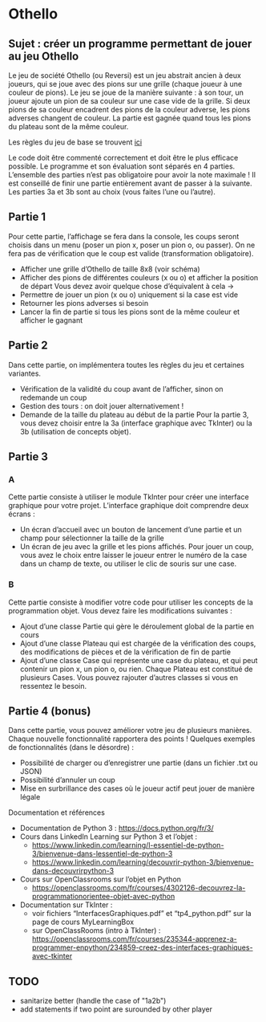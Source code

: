 # Othello

## Sujet : créer un programme permettant de jouer au jeu Othello

Le jeu de société Othello (ou Reversi) est un jeu abstrait ancien à deux joueurs, qui se joue avec des
pions sur une grille (chaque joueur à une couleur de pions).
Le jeu se joue de la manière suivante : à son tour, un joueur ajoute un pion de sa couleur sur une
case vide de la grille. Si deux pions de sa couleur encadrent des pions de la couleur adverse, les pions
adverses changent de couleur. La partie est gagnée quand tous les pions du plateau sont de la même
couleur.

Les règles du jeu de base se trouvent [ici](http://www.ffothello.org/othello/regles-du-jeu/)

Le code doit être commenté correctement et doit être le plus efficace possible.
Le programme et son évaluation sont séparés en 4 parties. L’ensemble des parties n’est pas
obligatoire pour avoir la note maximale !
Il est conseillé de finir une partie entièrement avant de passer à la suivante. Les parties 3a et 3b sont
au choix (vous faites l’une ou l’autre).

## Partie 1
Pour cette partie, l’affichage se fera dans la console, les coups seront choisis dans un menu (poser
un pion x, poser un pion o, ou passer). On ne fera pas de vérification que le coup est valide
(transformation obligatoire).
- Afficher une grille d’Othello de taille 8x8 (voir schéma)
- Afficher des pions de différentes couleurs (x ou o) et afficher la position de départ
Vous devez avoir quelque chose d’équivalent à cela ->
- Permettre de jouer un pion (x ou o) uniquement si la case est vide
- Retourner les pions adverses si besoin
- Lancer la fin de partie si tous les pions sont de la même
couleur et afficher le gagnant

## Partie 2

Dans cette partie, on implémentera toutes les règles du jeu et certaines variantes.
- Vérification de la validité du coup avant de l’afficher, sinon on redemande un coup
- Gestion des tours : on doit jouer alternativement !
- Demande de la taille du plateau au début de la partie
Pour la partie 3, vous devez choisir entre la 3a (interface graphique avec TkInter) ou la 3b (utilisation
de concepts objet).

## Partie 3

### A
Cette partie consiste à utiliser le module TkInter pour créer une interface graphique pour votre
projet. L’interface graphique doit comprendre deux écrans :
- Un écran d’accueil avec un bouton de lancement d’une partie et un champ pour
sélectionner la taille de la grille
- Un écran de jeu avec la grille et les pions affichés. Pour jouer un coup, vous avez le choix
entre laisser le joueur entrer le numéro de la case dans un champ de texte, ou utiliser le clic
de souris sur une case.

### B
Cette partie consiste à modifier votre code pour utiliser les concepts de la programmation objet.
Vous devez faire les modifications suivantes :
- Ajout d’une classe Partie qui gère le déroulement global de la partie en cours
- Ajout d’une classe Plateau qui est chargée de la vérification des coups, des modifications de
pièces et de la vérification de fin de partie
- Ajout d’une classe Case qui représente une case du plateau, et qui peut contenir un pion x,
un pion o, ou rien. Chaque Plateau est constitué de plusieurs Cases.
Vous pouvez rajouter d’autres classes si vous en ressentez le besoin.

## Partie 4 (bonus)

Dans cette partie, vous pouvez améliorer votre jeu de plusieurs manières. Chaque nouvelle
fonctionnalité rapportera des points ! Quelques exemples de fonctionnalités (dans le désordre) :
- Possibilité de charger ou d’enregistrer une partie (dans un fichier .txt ou JSON)
- Possibilité d’annuler un coup
- Mise en surbrillance des cases où le joueur actif peut jouer de manière légale

Documentation et références
- Documentation de Python 3 : https://docs.python.org/fr/3/
- Cours dans LinkedIn Learning sur Python 3 et l’objet :
  - https://www.linkedin.com/learning/l-essentiel-de-python-3/bienvenue-dans-lessentiel-de-python-3
  - https://www.linkedin.com/learning/decouvrir-python-3/bienvenue-dans-decouvrirpython-3
- Cours sur OpenClassrooms sur l’objet en Python
  - https://openclassrooms.com/fr/courses/4302126-decouvrez-la-programmationorientee-objet-avec-python
- Documentation sur TkInter :
  - voir fichiers “InterfacesGraphiques.pdf” et “tp4_python.pdf” sur la page de cours
MyLearningBox
  - sur OpenClassRooms (intro à TkInter) :
https://openclassrooms.com/fr/courses/235344-apprenez-a-programmer-enpython/234859-creez-des-interfaces-graphiques-avec-tkinter


## TODO
- sanitarize better (handle the case of "1a2b")
- add statements if two point are surounded by other player

